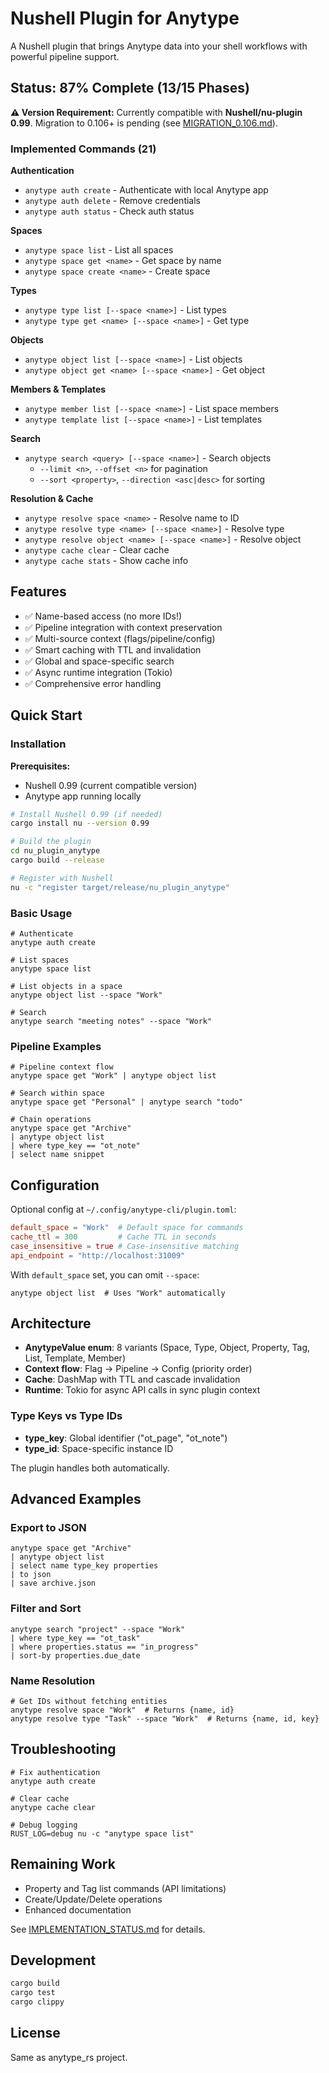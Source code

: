 # Nushell Plugin for Anytype

A Nushell plugin that brings Anytype data into your shell workflows with powerful pipeline support.

## Status: 87% Complete (13/15 Phases)

**⚠️ Version Requirement:** Currently compatible with **Nushell/nu-plugin 0.99**. Migration to 0.106+ is pending (see [MIGRATION_0.106.md](MIGRATION_0.106.md)).

### Implemented Commands (21)

**Authentication**
- `anytype auth create` - Authenticate with local Anytype app
- `anytype auth delete` - Remove credentials
- `anytype auth status` - Check auth status

**Spaces**
- `anytype space list` - List all spaces
- `anytype space get <name>` - Get space by name
- `anytype space create <name>` - Create space

**Types**
- `anytype type list [--space <name>]` - List types
- `anytype type get <name> [--space <name>]` - Get type

**Objects**
- `anytype object list [--space <name>]` - List objects
- `anytype object get <name> [--space <name>]` - Get object

**Members & Templates**
- `anytype member list [--space <name>]` - List space members
- `anytype template list [--space <name>]` - List templates

**Search**
- `anytype search <query> [--space <name>]` - Search objects
  - `--limit <n>`, `--offset <n>` for pagination
  - `--sort <property>`, `--direction <asc|desc>` for sorting

**Resolution & Cache**
- `anytype resolve space <name>` - Resolve name to ID
- `anytype resolve type <name> [--space <name>]` - Resolve type
- `anytype resolve object <name> [--space <name>]` - Resolve object
- `anytype cache clear` - Clear cache
- `anytype cache stats` - Show cache info

## Features

- ✅ Name-based access (no more IDs!)
- ✅ Pipeline integration with context preservation
- ✅ Multi-source context (flags/pipeline/config)
- ✅ Smart caching with TTL and invalidation
- ✅ Global and space-specific search
- ✅ Async runtime integration (Tokio)
- ✅ Comprehensive error handling

## Quick Start

### Installation

**Prerequisites:**
- Nushell 0.99 (current compatible version)
- Anytype app running locally

```bash
# Install Nushell 0.99 (if needed)
cargo install nu --version 0.99

# Build the plugin
cd nu_plugin_anytype
cargo build --release

# Register with Nushell
nu -c "register target/release/nu_plugin_anytype"
```

### Basic Usage

```nushell
# Authenticate
anytype auth create

# List spaces
anytype space list

# List objects in a space
anytype object list --space "Work"

# Search
anytype search "meeting notes" --space "Work"
```

### Pipeline Examples

```nushell
# Pipeline context flow
anytype space get "Work" | anytype object list

# Search within space
anytype space get "Personal" | anytype search "todo"

# Chain operations
anytype space get "Archive"
| anytype object list
| where type_key == "ot_note"
| select name snippet
```

## Configuration

Optional config at `~/.config/anytype-cli/plugin.toml`:

```toml
default_space = "Work"  # Default space for commands
cache_ttl = 300         # Cache TTL in seconds
case_insensitive = true # Case-insensitive matching
api_endpoint = "http://localhost:31009"
```

With `default_space` set, you can omit `--space`:

```nushell
anytype object list  # Uses "Work" automatically
```

## Architecture

- **AnytypeValue enum**: 8 variants (Space, Type, Object, Property, Tag, List, Template, Member)
- **Context flow**: Flag → Pipeline → Config (priority order)
- **Cache**: DashMap with TTL and cascade invalidation
- **Runtime**: Tokio for async API calls in sync plugin context

### Type Keys vs Type IDs

- **type_key**: Global identifier ("ot_page", "ot_note")
- **type_id**: Space-specific instance ID

The plugin handles both automatically.

## Advanced Examples

### Export to JSON

```nushell
anytype space get "Archive"
| anytype object list
| select name type_key properties
| to json
| save archive.json
```

### Filter and Sort

```nushell
anytype search "project" --space "Work"
| where type_key == "ot_task"
| where properties.status == "in_progress"
| sort-by properties.due_date
```

### Name Resolution

```nushell
# Get IDs without fetching entities
anytype resolve space "Work"  # Returns {name, id}
anytype resolve type "Task" --space "Work"  # Returns {name, id, key}
```

## Troubleshooting

```nushell
# Fix authentication
anytype auth create

# Clear cache
anytype cache clear

# Debug logging
RUST_LOG=debug nu -c "anytype space list"
```

## Remaining Work

- Property and Tag list commands (API limitations)
- Create/Update/Delete operations
- Enhanced documentation

See [IMPLEMENTATION_STATUS.md](IMPLEMENTATION_STATUS.md) for details.

## Development

```bash
cargo build
cargo test
cargo clippy
```

## License

Same as anytype_rs project.
